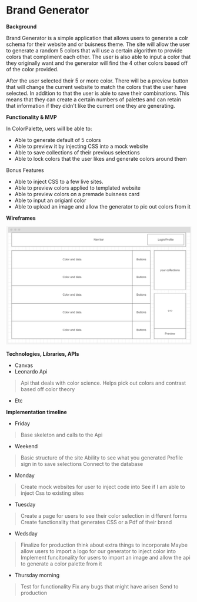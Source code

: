 # Brand Generator

**Background**

Brand Generator is a simple application that allows users to generate a colr schema for their website and or buisness theme. The site will allow the user to generate a random 5 colors that will use a certain algorithm to provide colors that compliment each other. The user is also able to input a color that they originally want and the generator will find the 4 other colors based off of the color provided.

After the user selected their 5 or more color. There will be a preview button that will change the current website to match the colors that the user have selected. In addition to that the user is able to save their combinations. This means that they can create a certain numbers of palettes and can retain that information if they didn't like the current one they are generating.

**Functionality & MVP**

In ColorPalette, uers will be able to:

- Able to generate default of 5 colors
- Able to preview it by injecting CSS into a mock website
- Able to save collections of their previous selections
- Able to lock colors that the user likes and generate colors around them 

Bonus Features

- Able to inject CSS to a few live sites.
- Able to preview colors applied to templated website
- Able to preview colors on a premade buisness card
- Able to input an origianl color
- Able to upload an image and allow the generator to pic out colors from it

**Wireframes**

![ColorPalette wireframe](Wireframe.png)

**Technologies, Libraries, APIs**

- Canvas
- Leonardo Api
> Api that deals with color science. Helps pick out colors and contrast based off color theory
- Etc

**Implementation timeline**

- Friday 
> Base skeleton and calls to the Api
- Weekend 
> Basic structure of the site 
> Ability to see what you generated
> Profile sign in to save selections
> Connect to the database
- Monday
> Create mock websites for user to inject code into 
> See if I am able to inject Css to existing sites
- Tuesday
> Create a page for users to see their color selection in different forms
> Create functionality that generates CSS or a Pdf of their brand 
- Wedsday 
> Finalize for production
> think about extra things to incorporate
> Maybe allow users to import a logo for our generator to inject color into 
> Implement funcitonality for users to import an image and allow the api to generate a color palette from it
- Thursday morning 
> Test for functionality 
> Fix any bugs that might have arisen
> Send to production
